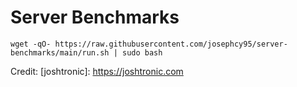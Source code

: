 # Server Benchmarks

```
wget -qO- https://raw.githubusercontent.com/josephcy95/server-benchmarks/main/run.sh | sudo bash
```


Credit:
[joshtronic]: https://joshtronic.com
